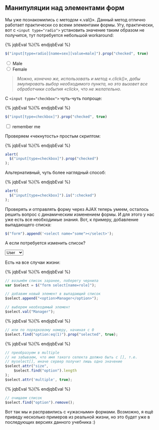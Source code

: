 ## Манипуляции над элементами форм

Мы уже познакомились с методом «.val()». Данный метод отлично работает практически со всеми элементами формы. Угу, практически, вот с `<input type="radio">` установить значение таким образом не получится, тут потребуется небольшой workaround:

{% jqbEval %}{% endjqbEval %}

```javascript
$("input[type=radio][name=sex][value=male]").prop("checked", true)
```

<form action="">
  <label><input type="radio" name="sex" value="male"/> Male</label><br/>
  <label><input type="radio" name="sex" value="female"/> Female</label>
</form>

> _Можно, конечно же, использовать и метод «.click()», дабы эмулировать выбор необходимого пункта, но это вызовет все обработчики события «click», что не желательно._

С `<input type="checkbox">` чуть-чуть попроще:

{% jqbEval %}{% endjqbEval %}

```javascript
$("input[type=checkbox]").prop("checked", true)
```

<form action="">
  <label><input type="checkbox" name="rememberme" value="1"/> remember me</label>
</form>

Проверяем «чекнутость» простым скриптом:

{% jqbEval %}{% endjqbEval %}

```javascript
alert(
  $("input[type=checkbox]").prop("checked")
);
```

Альтернативный, чуть более наглядный способ:

{% jqbEval %}{% endjqbEval %}

```javascript
alert(
  $("input[type=checkbox]").is(":checked")
);
```

Проверять и отправлять форму через AJAX теперь умеем, осталось решить вопрос с динамическим изменением формы. И для этого у нас уже есть все необходимые знания. Вот, к примеру, добавление выпадающего списка:

```javascript
$("form").append('<select name="some"></select>');
```

А если потребуется изменить список? 

<form action="">
  <select name="role">
    <option>User</option>
    <option>Admin</option>
  </select>
</form>

Есть на все случаи жизни:

{% jqbEval %}{% endjqbEval %}

```javascript
// возьмём список заранее, поберегу чернила
var $select = $("form select[name=role]");

// добавим новый элемент в выпадающий список
$select.append("<option>Manager</option>");

// выберем необходимый элемент
$select.val("Manager");
```

{% jqbEval %}{% endjqbEval %}

```javascript
// или по порядковому номеру, начиная с 0
$select.find("option:eq(1)").prop("selected", true);
```

{% jqbEval %}{% endjqbEval %}

```javascript
// преобразуем в multiple
// не забываем, что имя такого селекта должно быть с [], т.е.
// myselect[], иначе сервер получит лишь одно значение
$select.attr("size",
    $select.find("option").length
);
$select.attr('multiple', true);
```

{% jqbEval %}{% endjqbEval %}

```javascript
// очищаем список
$select.find("option").remove();
```

Вот так мы и расправились с «ужасными» формами. Возможно, я ещё приведу несколько примеров из реальной жизни, но это будет уже в последующих версиях данного учебника :)
